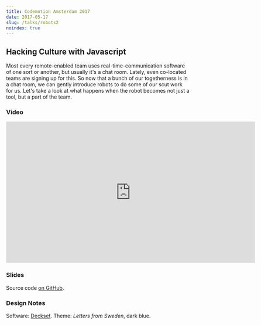 ```yaml
---
title: Codemotion Amsterdam 2017
date: 2017-05-17
slug: /talks/robots2
noindex: true
---
```


## Hacking Culture with Javascript

Most every remote-enabled team uses real-time-communication software of one sort or another, but usually it's a chat room. Lately, even co-located teams are signing up for this. So now that a bunch of our togetherness is in a chat room, we can gently introduce robots to do some of our scut work for us. Let's take a look at what happens when the robot becomes not just a tool, but a part of the team.

### Video

<iframe width="680" height="385" src="https://www.youtube.com/embed/NRS1fALdAOU" frameborder="0" allowfullscreen></iframe>

### Slides

Source code [on GitHub](https://github.com/ben/talks/blob/master/2017-robots-codemotion/index.md).

<p>
<script async class="speakerdeck-embed" data-id="89a6d41a7a7f4c63aafc4ee4f26152f7"
data-ratio="1.77777777777778" src="//speakerdeck.com/assets/embed.js">
</script>
</p>

### Design Notes

Software: [Deckset](http://www.decksetapp.com/). Theme: _Letters from Sweden_, dark blue.
